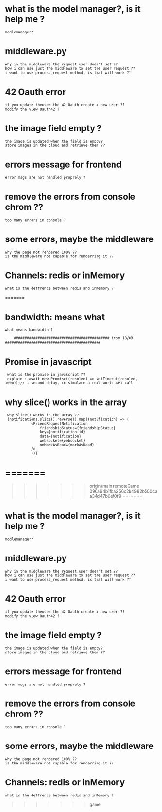 # what is the model manager?, is it help me ?
    modlemanager?

# middleware.py
    why in the middleware the request.user doen't set ??
    how i can use just the middleware to set the user request ??
    i want to use process_request method, is that will work ??

# 42 Oauth error
    if you update theuser the 42 Oauth create a new user ??
    modify the view Oauth42 ?

# the image field empty ?
    the image is updated when the field is empty?
    store images in the cloud and retrieve them ??

# errors message for frontend
    error msgs are not handled proprely ?

# remove the errors from console chrom ??
    too many errors in console ?

# some errors, maybe the middleware
    why the page not rendered 100% ??
    is the middleware not capable for renderring it ??

# Channels: redis or inMemory
    what is the deffrence between redis and inMemory ?




=======
# bandwidth: means what
    what means bandwidth ?

		############################################ from 18/09 ############################################
# Promise in javascript
	 what is the promise in javascript ??
	 explain : await new Promise((resolve) => setTimeout(resolve, 1000));// 1 second delay, to simulate a real-world API call

# why slice() works in the array
	 why slice() works in the array ??
	 {notifications.slice().reverse().map((notification) => (
				<FriendRequestNotification
					friendshipStatus={friendshipStatus}
					key={notification.id}
					data={notification}
					websocket={websocket}
					onMarkAsRead={markAsRead}
				/>
				))}
=======
=======
>>>>>>> origin/main
>>>>>>> remoteGame
>>>>>>> 096a94b1fba256c2b4982b500caa34d47b0ef0f9
=======
# what is the model manager?, is it help me ?
    modlemanager?

# middleware.py
    why in the middleware the request.user doen't set ??
    how i can use just the middleware to set the user request ??
    i want to use process_request method, is that will work ??

# 42 Oauth error
    if you update theuser the 42 Oauth create a new user ??
    modify the view Oauth42 ?

# the image field empty ?
    the image is updated when the field is empty?
    store images in the cloud and retrieve them ??

# errors message for frontend
    error msgs are not handled proprely ?

# remove the errors from console chrom ??
    too many errors in console ?

# some errors, maybe the middleware
    why the page not rendered 100% ??
    is the middleware not capable for renderring it ??

# Channels: redis or inMemory
    what is the deffrence between redis and inMemory ?



>>>>>>> game
